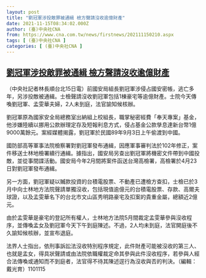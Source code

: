 ```yaml
---
layout: post
title: "劉冠軍涉投敵罪被通緝 檢方聲請沒收逾億財產"
date: 2021-11-15T08:34:02.000Z
author: (臺)中央社CNA
from: https://www.cna.com.tw/news/firstnews/202111150210.aspx
tags: [ (臺)中央社CNA ]
categories: [ (臺)中央社CNA ]
---
```

<!--1636965242000-->
[劉冠軍涉投敵罪被通緝 檢方聲請沒收逾億財產](https://www.cna.com.tw/news/firstnews/202111150210.aspx)
------

<div>
<div></div><div><p>（中央社記者林長順台北15日電）前國安局組長劉冠軍涉侵占國安密帳，逃亡多年，另涉投敵被通緝。士檢聲請沒收劉冠軍包括1棟豪宅等逾億財產。士院今天傳喚劉冠軍、孟雯華夫婦，2人未到庭，法官諭知候核辦。</p><p>劉冠軍原為國家安全局總務室出納組上校組長，職掌秘密經費「奉天專案」基金，他涉嫌陸續以挪用公款辦理定存及短報利息方式，侵占基金公款孳息達新台幣1億9000萬餘元。案經媒體揭露，劉冠軍於民國89年9月3日上午偷渡到中國。</p><p>國防部高等軍事法院檢察署對劉冠軍發布通緝，因應軍事審判法於102年修正，案件移送士林地檢署續行通緝。據指出，國安局另查出劉冠軍將機密文件帶到中國投敵，並從事間諜活動。國安局今年2月間將案件函送台灣高檢署，高檢署於4月23日對劉冠軍發布通緝。</p><p>另一方面，劉冠軍疑以贓款投資的台積電股票、不動產已遭檢方查扣，士檢已於3月中向士林地方法院聲請單獨沒收，包括現值逾億元的台積電股票、存款、高爾夫球證，以及孟雯華名下的台北市文山區秀明路豪宅及扣案的貴重金屬，總額近2億元。</p><p>由於孟雯華是豪宅的登記所有權人，士林地方法院5月間裁定孟雯華參與沒收程序，並傳喚孟女及劉冠軍今天下午到庭陳述。不過，2人均未到庭，法官開庭後不久諭知候核辦，並宣布退庭。</p><p>法界人士指出，依刑事訴訟法沒收特別程序規定，此件財產可能被沒收的第三人、也就是孟女，得具狀聲請或由法院依職權裁定命其參與此件沒收程序，若參與人經合法傳喚或通知而不到庭者，法官得不待其陳述逕行為沒收與否的判決。（編輯：戴光育）1101115</p></div>
</div>
